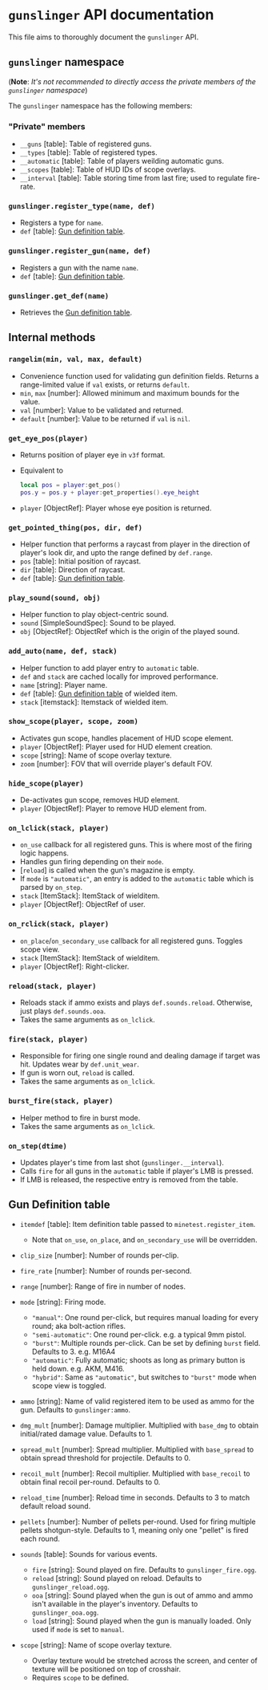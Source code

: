 # `gunslinger` API documentation

This file aims to thoroughly document the `gunslinger` API.

## `gunslinger` namespace

(**Note**: _It's not recommended to directly access the private members of the `gunslinger` namespace_)

The `gunslinger` namespace has the following members:

### "Private" members

- `__guns` [table]: Table of registered guns.
- `__types` [table]: Table of registered types.
- `__automatic` [table]: Table of players weilding automatic guns.
- `__scopes` [table]: Table of HUD IDs of scope overlays.
- `__interval` [table]: Table storing time from last fire; used to regulate fire-rate.

### `gunslinger.register_type(name, def)`

- Registers a type for `name`.
- `def` [table]: [Gun definition table](#gun-definition-table).

### `gunslinger.register_gun(name, def)`

- Registers a gun with the name `name`.
- `def` [table]: [Gun definition table](#gun-definition-table).

### `gunslinger.get_def(name)`

- Retrieves the [Gun definition table](#gun-definition-table).

## Internal methods

### `rangelim(min, val, max, default)`

- Convenience function used for validating gun definition fields. Returns a range-limited value if `val` exists, or returns `default`.
- `min`, `max` [number]: Allowed minimum and maximum bounds for the value.
- `val` [number]: Value to be validated and returned.
- `default` [number]: Value to be returned if `val` is `nil`.

### `get_eye_pos(player)`

- Returns position of player eye in `v3f` format.
- Equivalent to

  ```lua
  local pos = player:get_pos()
  pos.y = pos.y + player:get_properties().eye_height
  ```

- `player` [ObjectRef]: Player whose eye position is returned.

### `get_pointed_thing(pos, dir, def)`

- Helper function that performs a raycast from player in the direction of player's look dir, and upto the range defined by `def.range`.
- `pos` [table]: Initial position of raycast.
- `dir` [table]: Direction of raycast.
- `def` [table]: [Gun definition table](#gun-definition-table).

### `play_sound(sound, obj)`

- Helper function to play object-centric sound.
- `sound` [SimpleSoundSpec]: Sound to be played.
- `obj` [ObjectRef]: ObjectRef which is the origin of the played sound.

### `add_auto(name, def, stack)`

- Helper function to add player entry to `automatic` table.
- `def` and `stack` are cached locally for improved performance.
- `name` [string]: Player name.
- `def` [table]: [Gun definition table](#gun-definition-table) of wielded item.
- `stack` [itemstack]: Itemstack of wielded item.

### `show_scope(player, scope, zoom)`

- Activates gun scope, handles placement of HUD scope element.
- `player` [ObjectRef]: Player used for HUD element creation.
- `scope` [string]: Name of scope overlay texture.
- `zoom` [number]: FOV that will override player's default FOV.

### `hide_scope(player)`

- De-activates gun scope, removes HUD element.
- `player` [ObjectRef]: Player to remove HUD element from.

### `on_lclick(stack, player)`

- `on_use` callback for all registered guns. This is where most of the firing logic happens.
- Handles gun firing depending on their `mode`.
- [`reload`] is called when the gun's magazine is empty.
- If `mode` is `"automatic"`, an entry is added to the `automatic` table which is parsed by `on_step`.
- `stack` [ItemStack]: ItemStack of wielditem.
- `player` [ObjectRef]: ObjectRef of user.

### `on_rclick(stack, player)`

- `on_place`/`on_secondary_use` callback for all registered guns. Toggles scope view.
- `stack` [ItemStack]: ItemStack of wielditem.
- `player` [ObjectRef]: Right-clicker.

### `reload(stack, player)`

- Reloads stack if ammo exists and plays `def.sounds.reload`. Otherwise, just plays `def.sounds.ooa`.
- Takes the same arguments as `on_lclick`.

### `fire(stack, player)`

- Responsible for firing one single round and dealing damage if target was hit. Updates wear by `def.unit_wear`.
- If gun is worn out, `reload` is called.
- Takes the same arguments as `on_lclick`.

### `burst_fire(stack, player)`

- Helper method to fire in burst mode.
- Takes the same arguments as `on_lclick`.

### `on_step(dtime)`

- Updates player's time from last shot (`gunslinger.__interval`).
- Calls `fire` for all guns in the `automatic` table if player's LMB is pressed.
- If LMB is released, the respective entry is removed from the table.

## Gun Definition table

- `itemdef` [table]: Item definition table passed to `minetest.register_item`.
  - Note that `on_use`, `on_place`, and `on_secondary_use` will be overridden.
- `clip_size` [number]: Number of rounds per-clip.
- `fire_rate` [number]: Number of rounds per-second.
- `range` [number]: Range of fire in number of nodes.
- `mode` [string]: Firing mode.
  - `"manual"`: One round per-click, but requires manual loading for every round; aka bolt-action rifles.
  - `"semi-automatic"`: One round per-click. e.g. a typical 9mm pistol.
  - `"burst"`: Multiple rounds per-click. Can be set by defining `burst` field. Defaults to 3. e.g. M16A4
  - `"automatic"`: Fully automatic; shoots as long as primary button is held down. e.g. AKM, M416.
  - `"hybrid"`: Same as `"automatic"`, but switches to `"burst"` mode when scope view is toggled.

- `ammo` [string]: Name of valid registered item to be used as ammo for the gun. Defaults to `gunslinger:ammo`.
- `dmg_mult` [number]: Damage multiplier. Multiplied with `base_dmg` to obtain initial/rated damage value. Defaults to 1.
- `spread_mult` [number]: Spread multiplier. Multiplied with `base_spread` to obtain spread threshold for projectile. Defaults to 0.
- `recoil_mult` [number]: Recoil multiplier. Multiplied with `base_recoil` to obtain final recoil per-round. Defaults to 0.
- `reload_time` [number]: Reload time in seconds. Defaults to 3 to match default reload sound.
- `pellets` [number]: Number of pellets per-round. Used for firing multiple pellets shotgun-style. Defaults to 1, meaning only one "pellet" is fired each round.
- `sounds` [table]: Sounds for various events.
  - `fire` [string]: Sound played on fire. Defaults to `gunslinger_fire.ogg`.
  - `reload` [string]: Sound played on reload. Defaults to `gunslinger_reload.ogg`.
  - `ooa` [string]: Sound played when the gun is out of ammo and ammo isn't available in the player's inventory. Defaults to `gunslinger_ooa.ogg`.
  - `load` [string]: Sound played when the gun is manually loaded. Only used if `mode` is set to `manual`.

- `scope` [string]: Name of scope overlay texture.
  - Overlay texture would be stretched across the screen, and center of texture will be positioned on top of crosshair.
  - Requires `scope` to be defined.
